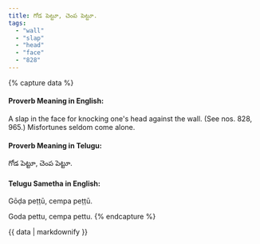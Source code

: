 ```yaml
---
title: గోడ పెట్టూ, చెంప పెట్టూ.
tags:
  - "wall"
  - "slap"
  - "head"
  - "face"
  - "828"
---
```


{% capture data %}
#### Proverb Meaning in English:
A slap in the face for knocking one's head against the wall.
(See nos. 828, 965.)
Misfortunes seldom come alone.

#### Proverb Meaning in Telugu:
గోడ పెట్టూ, చెంప పెట్టూ.

#### Telugu Sametha in English:
Gōḍa peṭṭū, cempa peṭṭū.

Goda pettu, cempa pettu.
{% endcapture %}

{{ data | markdownify }}

